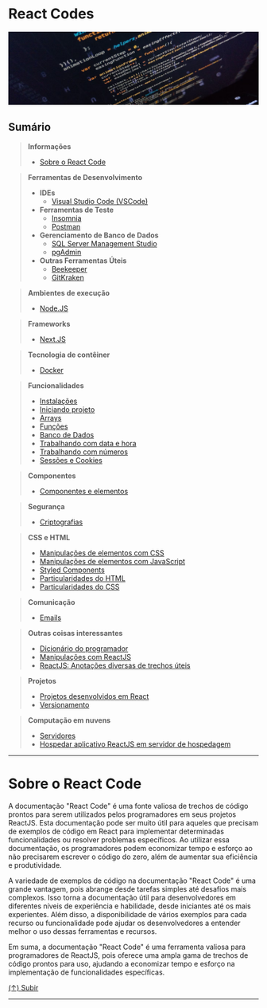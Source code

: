 # React Codes

[![React Codes](https://github.com/systemboys/React_Codes/raw/main/images/photo-1518932945647-7a1c969f8be2.png "React Codes")](https://github.com/systemboys/React_Codes/raw/main/images/photo-1518932945647-7a1c969f8be2.png "React Codes")

## Sumário

> **Informações**
> - [Sobre o React Code](#sobre-o-react-code "Sobre o React Code")

> **Ferramentas de Desenvolvimento**
> - **IDEs**
>   - [Visual Studio Code (VSCode)](https://code.visualstudio.com/download "Download Visual Studio Code")
> - **Ferramentas de Teste**
>   - [Insomnia](https://insomnia.rest/download "Download Insomnia")
>   - [Postman](https://www.postman.com/downloads/ "Download Postman")
> - **Gerenciamento de Banco de Dados**
>   - [SQL Server Management Studio](https://www.jetbrains.com/datagrip/download "Download DataGrip")
>   - [pgAdmin](https://www.pgadmin.org/download/ "Download pgAdmin")
> - **Outras Ferramentas Úteis**
>   - [Beekeeper](https://www.beekeeperstudio.io/get "Download Beekeeper Studio")
>   - [GitKraken](https://www.gitkraken.com/download "GitKraken Client Download")

> **Ambientes de execução**
>
> - [Node.JS](https://github.com/systemboys/React_Codes/tree/main/Ambientes%20de%20execu%C3%A7%C3%A3o/NodeJS#nodejs "Node.JS")

> **Frameworks**
> - [Next.JS](https://github.com/systemboys/React_Codes/tree/main/Frameworks/NextJS#nextjs "Next.JS")

> **Tecnologia de contêiner**
> - [Docker](https://github.com/systemboys/React_Codes/tree/main/Tecnologia%20de%20cont%C3%AAiner/Docker#docker "Docker")

> **Funcionalidades**
>
> - [Instalações](https://github.com/systemboys/React_Codes/tree/main/Funcionalidades/Instala%C3%A7%C3%B5es#instala%C3%A7%C3%B5es "Instalações")
> - [Iniciando projeto](https://github.com/systemboys/React_Codes/tree/main/Funcionalidades/Iniciando%20projeto#iniciando-projeto "Iniciando projeto")
> - [Arrays](https://github.com/systemboys/React_Codes/tree/main/Funcionalidades/Arrays#arrays "Array")
> - [Funções](https://github.com/systemboys/React_Codes/tree/main/Funcionalidades/Fun%C3%A7%C3%B5es#fun%C3%A7%C3%B5es "Funções")
> - [Banco de Dados](https://github.com/systemboys/React_Codes/tree/main/Funcionalidades/Banco%20de%20Dados#banco-de-dados "Banco de Dados")
> - [Trabalhando com data e hora](https://github.com/systemboys/React_Codes/tree/main/Funcionalidades/Trabalhando%20com%20data%20e%20hora#trabalhando-com-data-e-hora "Trabalhando com data e hora")
> - [Trabalhando com números](https://github.com/systemboys/React_Codes/tree/main/Funcionalidades/Trabalhando%20com%20n%C3%BAmeros#trabalhando-com-n%C3%BAmeros "Trabalhando com números")
> - [Sessões e Cookies](https://github.com/systemboys/React_Codes/tree/main/Funcionalidades/Sess%C3%B5es%20e%20Cookies#sess%C3%B5es-e-cookies "Sessões e Cookies")

> **Componentes**
> - [Componentes e elementos](https://github.com/systemboys/React_Codes/tree/main/Componentes/Componentes%20e%20elementos#componentes-e-elementos "Componentes e elementos")

> **Segurança**
> - [Criptografias](https://github.com/systemboys/React_Codes/tree/main/Seguran%C3%A7a/Criptografias#criptografias "Criptografias")

> **CSS e HTML**
> - [Manipulações de elementos com CSS](https://github.com/systemboys/React_Codes/tree/main/CSS%20e%20HTML/Manipula%C3%A7%C3%B5es%20de%20elementos%20com%20CSS#manipula%C3%A7%C3%B5es-de-elementos-com-css "Manipulações de elementos com CSS")
> - [Manipulações de elementos com JavaScript](https://github.com/systemboys/React_Codes/tree/main/CSS%20e%20HTML/Manipula%C3%A7%C3%B5es%20de%20elementos%20com%20JavaScript#manipula%C3%A7%C3%B5es-de-elementos-com-javascript "Manipulações de elementos com JavaScript")
> - [Styled Components](https://github.com/systemboys/React_Codes/tree/main/CSS%20e%20HTML/Styled%20Components#styled-components "Styled Components")
> - [Particularidades do HTML](https://github.com/systemboys/React_Codes/tree/main/CSS%20e%20HTML/Particularidades%20do%20HTML#particularidades-do-html "Particularidades do HTML")
> - [Particularidades do CSS](https://github.com/systemboys/React_Codes/tree/main/CSS%20e%20HTML/Particularidades%20do%20CSS#particularidades-do-css "Particularidades do CSS")

> **Comunicação**
> - [Emails](https://github.com/systemboys/React_Codes/tree/main/Comunica%C3%A7%C3%A3o/Emails#emails "Emails")

> **Outras coisas interessantes**
> - [Dicionário do programador](https://github.com/systemboys/React_Codes/tree/main/Dicion%C3%A1rio%20do%20programador#dicion%C3%A1rio-do-programador")
> - [Manipulações com ReactJS](https://github.com/systemboys/React_Codes/tree/main/Manipula%C3%A7%C3%B5es%20com%20ReactJS#manipula%C3%A7%C3%B5es-em-reactjs "Manipulações com ReactJS")
> - [ReactJS: Anotações diversas de trechos úteis](https://github.com/systemboys/React_Codes/tree/main/ReactJS%20-%20Anota%C3%A7%C3%B5es%20diversas%20de%20trechos%20%C3%BAteis#anota%C3%A7%C3%B5es-diversas-de-trechos-%C3%BAteis "ReactJS: Anotações diversas de trechos úteis")

> **Projetos**
> - [Projetos desenvolvidos em React](https://github.com/systemboys/React_Codes/blob/main/Projetos/README.md#projetos-desenvolvidos-em-react "Projetos desenvolvidos em React")
> - [Versionamento](https://github.com/systemboys/React_Codes/tree/main/Projetos/Versionamento#react-codes--versionamento "Versionamento")

> **Computação em nuvens**
> - [Servidores](https://github.com/systemboys/React_Codes/tree/main/Computa%C3%A7%C3%A3o%20em%20nuvens#computa%C3%A7%C3%A3o-em-nuvens "Servidores")
> - [Hospedar aplicativo ReactJS em servidor de hospedagem](https://github.com/systemboys/React_Codes/tree/main/Computa%C3%A7%C3%A3o%20em%20nuvens/Hospedar%20aplicativo%20ReactJS%20em%20servidor%20de%20hospedagem#hospedar-aplicativo-reactjs-em-servidor-de-hospedagem "Hospedar aplicativo ReactJS em servidor de hospedagem")

---

# Sobre o React Code

A documentação "React Code" é uma fonte valiosa de trechos de código prontos para serem utilizados pelos programadores em seus projetos ReactJS. Esta documentação pode ser muito útil para aqueles que precisam de exemplos de código em React para implementar determinadas funcionalidades ou resolver problemas específicos. Ao utilizar essa documentação, os programadores podem economizar tempo e esforço ao não precisarem escrever o código do zero, além de aumentar sua eficiência e produtividade.

A variedade de exemplos de código na documentação "React Code" é uma grande vantagem, pois abrange desde tarefas simples até desafios mais complexos. Isso torna a documentação útil para desenvolvedores em diferentes níveis de experiência e habilidade, desde iniciantes até os mais experientes. Além disso, a disponibilidade de vários exemplos para cada recurso ou funcionalidade pode ajudar os desenvolvedores a entender melhor o uso dessas ferramentas e recursos.

Em suma, a documentação "React Code" é uma ferramenta valiosa para programadores de ReactJS, pois oferece uma ampla gama de trechos de código prontos para uso, ajudando a economizar tempo e esforço na implementação de funcionalidades específicas.

[(&uarr;) Subir](#react-codes "Subir para o topo")

---